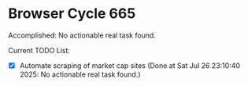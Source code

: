 # Browser Cycle 665

Accomplished: No actionable real task found.

Current TODO List:

- [x] Automate scraping of market cap sites  (Done at Sat Jul 26 23:10:40 2025: No actionable real task found.)